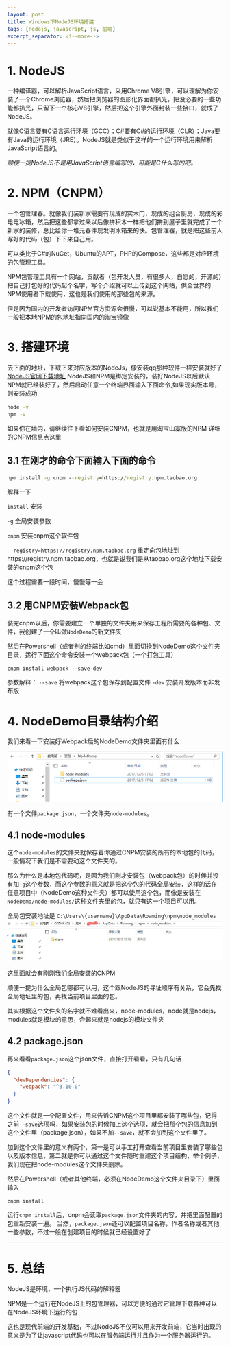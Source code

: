 ```yaml
---
layout: post
title: Windows下NodeJS环境搭建
tags: [nodejs, javascript, js, 前端]
excerpt_separator: <!--more-->
---
```


# 1. NodeJS
一种编译器，可以解析JavaScript语言，采用Chrome V8引擎，可以理解为你安装了一个Chrome浏览器，然后把浏览器的图形化界面都扒光，把没必要的一些功能都扒光，只留下一个核心V8引擎，然后把这个引擎外面封装一些接口，就成了NodeJS。
<!--more-->

就像C语言要有C语言运行环境（GCC）；C#要有C#的运行环境（CLR）；Java要有Java的运行环境（JRE）。NodeJS就是类似于这样的一个运行环境用来解析JavaScript语言的。

*顺便一提NodeJS不是用JavaScript语言编写的，可能是C什么写的吧。*

# 2. NPM（CNPM）

一个包管理器。就像我们装新家需要有现成的实木门，现成的组合厨房，现成的彩电电冰箱，然后把这些都拿过来以后像拼积木一样把他们拼到屋子里就完成了一个新家的装修，总比给你一堆元器件现发明冰箱来的快。包管理器，就是把这些前人写好的代码（包）下下来自己用。

可以类比于C#的NuGet，Ubuntu的APT，PHP的Compose，这些都是对应环境的包管理工具。

NPM包管理工具有一个网站，贡献者（包开发人员，有很多人，自愿的，开源的）把自己打包好的代码起个名字，写个介绍就可以上传到这个网站，供全世界的NPM使用者下载使用，这也是我们使用的那些包的来源。

但是因为国内的开发者访问NPM官方资源会很慢，可以说基本不能用，所以我们一般把本地NPM的包地址指向国内的淘宝镜像


# 3. 搭建环境

去下面的地址，下载下来对应版本的NodeJs，像安装qq那种软件一样安装就好了
[NodeJS官网下载地址](http://nodejs.cn/download/)
NodeJS和NPM是绑定安装的，装好NodeJS以后默认NPM就已经装好了，然后启动任意一个终端界面输入下面命令,如果现实版本号，则安装成功

```cmd
node -v
npm -v
```

如果你在墙内，请继续往下看如何安装CNPM，也就是用淘宝山寨版的NPM
详细的CNPM信息点[这里](http://npm.taobao.org)

## 3.1 在刚才的命令下面输入下面的命令
```cmd
npm install -g cnpm --registry=https://registry.npm.taobao.org
```

解释一下

`install` 安装

`-g` 全局安装参数

`cnpm` 安装cnpm这个软件包

`--registry=https://registry.npm.taobao.org` 重定向包地址到https://registry.npm.taobao.org，也就是说我们是从taobao.org这个地址下载安装的cnpm这个包

这个过程需要一段时间，慢慢等一会


## 3.2 用CNPM安装Webpack包

装完cnpm以后，你需要建立一个单独的文件夹用来保存工程所需要的各种包、文件，我创建了一个叫做`NodeDemo`的新文件夹

然后在Powershell（或者别的终端比如cmd）里面切换到NodeDemo这个文件夹目录，运行下面这个命令安装一个webpack包（一个打包工具）
```
cnpm install webpack --save-dev
```
参数解释：
`--save` 将webpack这个包保存到配置文件
`-dev` 安装开发版本而非发布版


# 4. NodeDemo目录结构介绍

我们来看一下安装好Webpack后的NodeDemo文件夹里面有什么


![NodeDemo目录结构](/assets/img/post/2018-06-22/1.png)

有一个文件`package.json`，一个文件夹`node-modules`。

## 4.1 node-modules

这个`node-modules`的文件夹就保存着你通过CNPM安装的所有的本地包的代码，一般情况下我们是不需要动这个文件夹的。

那么为什么是本地包代码呢，是因为我们刚才安装包（webpack包）的时候并没有加`-g`这个参数，而这个参数的意义就是把这个包的代码全局安装，这样的话在任意项目中（NodeDemo这种文件夹）都可以使用这个包，而像是安装在`NodeDemo/node-modules/`这种文件夹里的包，就只有这一个项目可以用。

全局包安装地址是
`C:\Users\{username}\AppData\Roaming\npm\node_modules`
![全局包地址](/assets/img/post/2018-06-22/2.jpg)

这里面就会有刚刚我们全局安装的CNPM

顺便一提为什么全局包哪都可以用，这个跟NodeJS的寻址顺序有关系，它会先找全局地址里的包，再找当前项目里面的包。

其实根据这个文件夹的名字就不难看出来，node-modules，node就是nodejs，modules就是模块的意思，合起来就是nodejs的模块文件夹

## 4.2 package.json

再来看看`package.json`这个json文件，直接打开看看，只有几句话

```json
{
  "devDependencies": {
    "webpack": "^3.10.0"
  }
}

```
这个文件就是一个配置文件，用来告诉CNPM这个项目里都安装了哪些包，记得之前`--save`选项吗，如果安装包的时候加上这个选项，就会把那个包的信息加到这个文件里（package.json），如果不加`--save`，就不会加到这个文件里了。

加到这个文件里的意义有两个，第一是可以手工打开查看当前项目里安装了哪些包以及版本信息，第二就是你可以通过这个文件随时重建这个项目结构，举个例子，我们现在把node-modules这个文件夹删除。

然后在Powershell（或者其他终端，必须在NodeDemo这个文件夹目录下）里面输入
```
cnpm install
```


运行`cnpm install`后，cnpm会读取`package.json`文件夹的内容，并把里面配置的包重新安装一遍。
当然，`package.json`还可以配置项目名称，作者名称或者其他一些参数，不过一般在创建项目的时候就已经设置好了

---

# 5. 总结

NodeJS是环境，一个执行JS代码的解释器

NPM是一个运行在NodeJS上的包管理器，可以方便的通过它管理下载各种可以在NodeJS环境下运行的包

这也是现代前端的开发基础，不过NodeJS不仅可以用来开发前端，它当时出现的意义是为了让javascript代码也可以在服务端运行并且作为一个服务器运行的。




